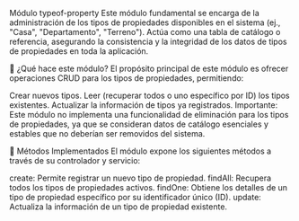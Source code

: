 Módulo typeof-property
Este módulo fundamental se encarga de la administración de los tipos de propiedades disponibles en el sistema (ej., "Casa", "Departamento", "Terreno"). Actúa como una tabla de catálogo o referencia, asegurando la consistencia y la integridad de los datos de tipos de propiedades en toda la aplicación.

🎯 ¿Qué hace este módulo?
El propósito principal de este módulo es ofrecer operaciones CRUD para los tipos de propiedades, permitiendo:

Crear nuevos tipos.
Leer (recuperar todos o uno específico por ID) los tipos existentes.
Actualizar la información de tipos ya registrados.
Importante: Este módulo no implementa una funcionalidad de eliminación para los tipos de propiedades, ya que se consideran datos de catálogo esenciales y estables que no deberían ser removidos del sistema.

📄 Métodos Implementados
El módulo expone los siguientes métodos a través de su controlador y servicio:

create: Permite registrar un nuevo tipo de propiedad.
findAll: Recupera todos los tipos de propiedades activos.
findOne: Obtiene los detalles de un tipo de propiedad específico por su identificador único (ID).
update: Actualiza la información de un tipo de propiedad existente.